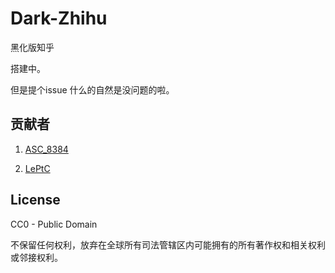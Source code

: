 # Dark-Zhihu

黑化版知乎

搭建中。

但是提个issue 什么的自然是没问题的啦。

## 贡献者

1. [ASC_8384](http://ASC8384.top)

2. [LePtC](https://userstyles.org/styles/138553/dark-zhihu-leptc-mod)

## License

CC0 - Public Domain

不保留任何权利，放弃在全球所有司法管辖区内可能拥有的所有著作权和相关权利或邻接权利。
